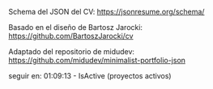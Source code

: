 Schema del JSON del CV:
https://jsonresume.org/schema/

Basado en el diseño de Bartosz Jarocki:
https://github.com/BartoszJarocki/cv

Adaptado del repositorio de midudev:
https://github.com/midudev/minimalist-portfolio-json

seguir en: 01:09:13 - IsActive (proyectos activos)